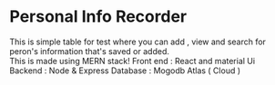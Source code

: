 <h1> Personal Info Recorder</h1>
This is simple table for test where you can add , view and search for peron's information that's saved or added.<br/>
This is made using MERN stack!
Front end : React and material Ui<br/>
Backend : Node & Express
Database : Mogodb Atlas ( Cloud )
